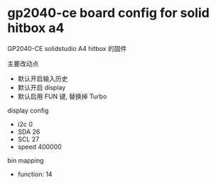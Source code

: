 # gp2040-ce board config for solid hitbox a4

GP2040-CE solidstudio A4 hitbox 的固件

主要改动点

* 默认开启输入历史
* 默认开启 display
* 默认启用 FUN 键, 替换掉 Turbo



display config

* i2c 0 
* SDA 26
* SCL 27
* speed 400000

bin mapping

* function: 14

